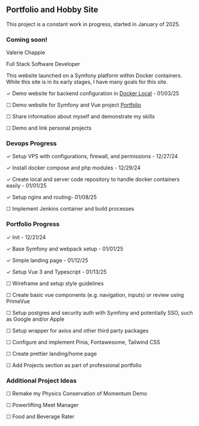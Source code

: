 ## Portfolio and Hobby Site

This project is a constant work in progress, started in January of 2025.

### Coming soon!

Valerie Chapple

Full Stack Software Developer


This website launched on a Symfony platform within Docker containers. While this site is in its early stages, I have many goals for this site.

&#x2713; Demo website for backend configuration in [Docker Local](https://github.com/vchapple17/dockerlocal) - 01/03/25


&#x2610; Demo website for Symfony and Vue project [Portfolio](https://github.com/vchapple17/portfolio)


&#x2610; Share information about myself and demonstrate my skills


&#x2610; Demo and link personal projects



### Devops Progress

&#x2713; Setup VPS with configurations, firewall, and permissions - 12/27/24


&#x2713; Install docker compose and php modules - 12/29/24


&#x2713; Create local and server code repository to handle docker containers easily - 01/01/25


&#x2713; Setup nginx and routing- 01/08/25


&#x2610; Implement Jenkins container and build processes



### Portfolio Progress

&#x2713; Init - 12/21/24

&#x2713; Base Symfony and webpack setup - 01/01/25

&#x2713; Simple landing page - 01/12/25

&#x2713; Setup Vue 3 and Typescript - 01/13/25

&#x2610; Wireframe and setup style guidelines

&#x2610; Create basic vue components (e.g. navigation, inputs) or review using PrimeVue

&#x2610; Setup postgres and security auth with Symfony and potentially SSO, such as Google and/or Apple

&#x2610; Setup wrapper for axios and other third party packages

&#x2610; Configure and implement Pinia, Fontawesome, Tailwind CSS

&#x2610; Create prettier landing/home page

&#x2610; Add Projects section as part of professional portfolio


### Additional Project Ideas

&#x2610; Remake my Physics Conservation of Momentum Demo

&#x2610; Powerlifting Meet Manager

&#x2610; Food and Beverage Rater

